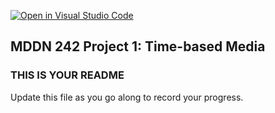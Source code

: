 [![Open in Visual Studio Code](https://classroom.github.com/assets/open-in-vscode-718a45dd9cf7e7f842a935f5ebbe5719a5e09af4491e668f4dbf3b35d5cca122.svg)](https://classroom.github.com/online_ide?assignment_repo_id=11445643&assignment_repo_type=AssignmentRepo)
## MDDN 242 Project 1: Time-based Media  

### THIS IS YOUR README

Update this file as you go along to record your progress.
